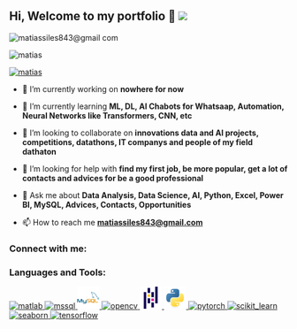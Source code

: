 ## Hi, Welcome to my portfolio 👋 <img src="https://dl.dropboxusercontent.com/scl/fi/zbwdzesfhkxz7cjghjq8c/3ba68b5dc0b629687f31a8f326ff6587a773cec0.gif?rlkey=65arp0ldk9l6tugasy4xjupdq&st=mz8edvf6&" width="100"/>

<img width="1584" height="396" alt="matiassiles843@gmail com" src="https://github.com/user-attachments/assets/bc85bf4b-1389-4786-89c9-5e86cc88442c" />

<p align="left"> <img src="https://komarev.com/ghpvc/?username=matias&label=Profile%20views&color=0e75b6&style=flat" alt="matias" /> </p>

<p align="left"> <a href="https://github.com/ryo-ma/github-profile-trophy"><img src="https://github-profile-trophy.vercel.app/?username=matias" alt="matias" /></a> </p>

- 🔭 I’m currently working on **nowhere for now**

- 🌱 I’m currently learning **ML, DL, AI Chabots for Whatsaap, Automation, Neural Networks like Transformers, CNN, etc**

- 👯 I’m looking to collaborate on **innovations data and AI projects, competitions, datathons, IT companys and people of my field dathaton**

- 🤝 I’m looking for help with **find my first job, be more popular, get a lot of contacts and advices for be a good professional**

- 💬 Ask me about **Data Analysis, Data Science, AI, Python, Excel, Power BI, MySQL, Advices, Contacts, Opportunities**

- 📫 How to reach me **matiassiles843@gmail.com**

<h3 align="left">Connect with me:</h3>
<p align="left">
</p>

<h3 align="left">Languages and Tools:</h3>
<p align="left"> <a href="https://www.mathworks.com/" target="_blank" rel="noreferrer"> <img src="https://upload.wikimedia.org/wikipedia/commons/2/21/Matlab_Logo.png" alt="matlab" width="40" height="40"/> </a> <a href="https://www.microsoft.com/en-us/sql-server" target="_blank" rel="noreferrer"> <img src="https://www.svgrepo.com/show/303229/microsoft-sql-server-logo.svg" alt="mssql" width="40" height="40"/> </a> <a href="https://www.mysql.com/" target="_blank" rel="noreferrer"> <img src="https://raw.githubusercontent.com/devicons/devicon/master/icons/mysql/mysql-original-wordmark.svg" alt="mysql" width="40" height="40"/> </a> <a href="https://opencv.org/" target="_blank" rel="noreferrer"> <img src="https://www.vectorlogo.zone/logos/opencv/opencv-icon.svg" alt="opencv" width="40" height="40"/> </a> <a href="https://pandas.pydata.org/" target="_blank" rel="noreferrer"> <img src="https://raw.githubusercontent.com/devicons/devicon/2ae2a900d2f041da66e950e4d48052658d850630/icons/pandas/pandas-original.svg" alt="pandas" width="40" height="40"/> </a> <a href="https://www.python.org" target="_blank" rel="noreferrer"> <img src="https://raw.githubusercontent.com/devicons/devicon/master/icons/python/python-original.svg" alt="python" width="40" height="40"/> </a> <a href="https://pytorch.org/" target="_blank" rel="noreferrer"> <img src="https://www.vectorlogo.zone/logos/pytorch/pytorch-icon.svg" alt="pytorch" width="40" height="40"/> </a> <a href="https://scikit-learn.org/" target="_blank" rel="noreferrer"> <img src="https://upload.wikimedia.org/wikipedia/commons/0/05/Scikit_learn_logo_small.svg" alt="scikit_learn" width="40" height="40"/> </a> <a href="https://seaborn.pydata.org/" target="_blank" rel="noreferrer"> <img src="https://seaborn.pydata.org/_images/logo-mark-lightbg.svg" alt="seaborn" width="40" height="40"/> </a> <a href="https://www.tensorflow.org" target="_blank" rel="noreferrer"> <img src="https://www.vectorlogo.zone/logos/tensorflow/tensorflow-icon.svg" alt="tensorflow" width="40" height="40"/> </a> </p>
